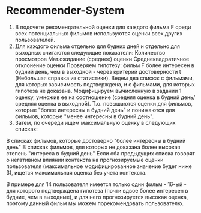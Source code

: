 # Recommender-System

1. В подсчете рекомендательной оценки для каждого фильма F среди всех потенциальных фильмов используются оценки всех других пользователей.
2. Для каждого фильма отдельно для будних дней и отдельно для выходных считаются следующие показатели:
  Количество просмотров
  Мат.ожидание (среднее) оценки
  Среднеквадратичное отклонение оценки
  Проверяем гипотезу: фильм F более интересен в будний день, чем в выходной - через критерий достоверности t (Небольшая справка из статистики). Ведем два списка: с фильмами, для которых зависимость подтверждена, и с фильмами, для которых гипотеза не доказана.
  Модифицируем вычисленную в задании 1 оценку, умножив ее на соотношение (средняя оценка в будний день/средняя оценка в выходной). Т.о. повышаются оценки для фильмов, которые "более интересны в будний день" и понижаются для фильмов, которые "менее интересны в будний день".
3. Затем, по очереди ищем максимальную оценку в следующих списках:

В списках фильмов, которые достоверно "более интересны в будний день"
В списках фильмов, для которых не доказана более высокая степень "интереса в будний день"
Если оба предыдущих списка говорят о негативном влиянии контекста на прогнозируемые оценки пользователя (максимальное модифицированное значение будет ниже 3), ищется максимальная оценка без учета контекста.

В примере для 14 пользователя имеется только один фильм - 16-ый - для которого подтверждена гипотеза (почти вдвое более интересен в будние, чем в выходные), и для него прогнозируется высокая оценка, поэтому данный фильм мы можем порекомендовать пользователю.
